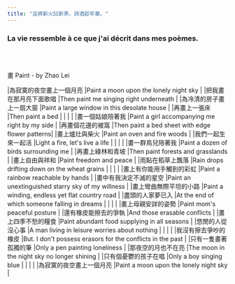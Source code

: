 ```yaml
---
title: "且將新火試新茶，詩酒趁年華。"
---
```

### La vie ressemble à ce que j'ai décrit dans mes poèmes.
<br/> 
<br/> 

畫 Paint - by Zhao Lei


|為寂寞的夜空畫上一個月亮 |Paint a moon upon the lonely night sky |
|把我畫在那月亮下面歌唱 |Then paint me singing right underneath |
|為冷清的房子畫上一扇大窗 |Paint a large window in this desolate house |
|再畫上一張床 |Then paint a bed |
| | |
|畫一個姑娘陪著我 |Paint a girl accompanying me right by my side  |
|再畫個花邊的被窩 |Then paint a bed sheet with edge flower patterns|
|畫上爐灶與柴火 |Paint an oven and fire woods |
|我們一起生來一起活 |Light a fire, let's live a life |
| | |
|畫一群鳥兒陪著我 |Paint a dozen of birds surrounding me |
|再畫上綠林和青坡 |Then paint forests and grasslands |
|畫上自由與祥和 |Paint freedom and peace |
|雨點在稻草上飄落 |Rain drops drifting down on the wheat grains |
| | |
|畫上有你能用手觸到的彩虹 |Paint a rainbow reachable by hands |
|畫中有我決定不滅的星空 |Paint an unextinguished starry sky of my willness |
|畫上彎曲無際平坦的小路 |Paint a winding, endless yet flat country road |
|盡頭的人家夢已入 |At the end of which someone falling in dreams |
| | |
|畫上母親安詳的姿勢 |Paint mom's peaceful posture |
|還有橡皮能擦去的爭執 |And those erasable conflicts |
|畫上四季不愁的糧食 |Paint abundant food supplying in all seasons |
|悠閒的人從沒心事 |A man living in leisure worries about nothing |
| | |
|我沒有擦去爭吵的橡皮 |But. I don't possess erasors for the conflicts in the past |
|只有一隻畫著孤獨的筆 |Only a pen painting loneliness |
|那夜空的月也不在亮 |The moon in the night sky no longer shining |
|只有個憂鬱的孩子在唱 |Only a boy singing blue |
| | |
|為寂寞的夜空畫上一個月亮 |Paint a moon upon the lonely night sky |
